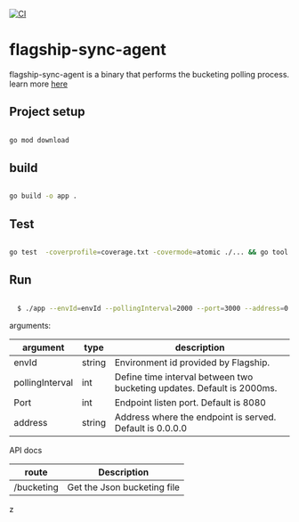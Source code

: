 [![CI](https://github.com/flagship-io/flagship-sync-agent/actions/workflows/ci.yml/badge.svg?branch=main)](https://github.com/flagship-io/flagship-sync-agent/actions/workflows/ci.yml)

# flagship-sync-agent

flagship-sync-agent is a binary that performs the bucketing polling process. learn more [here](https://developers.flagship.io/docs/sdk/php/v2.0#bucketing-polling)

## Project setup

```bash

go mod download

```

## build

```bash

go build -o app .

```

## Test

```bash

go test  -coverprofile=coverage.txt -covermode=atomic ./... && go tool cover -html=coverage.txt -o cover.html

```

## Run

```bash

  $ ./app --envId=envId --pollingInterval=2000 --port=3000 --address=0.0.0.0

```

arguments:

| argument        | type   | description                                                            |
| --------------- | ------ | ---------------------------------------------------------------------- |
| envId           | string | Environment id provided by Flagship.                                   |
| pollingInterval | int    | Define time interval between two bucketing updates. Default is 2000ms. |
| Port            | int    | Endpoint listen port. Default is 8080                                  |
| address         | string | Address where the endpoint is served. Default is 0.0.0.0               |

API docs

| route      | Description                 |
| ---------- | --------------------------- |
| /bucketing | Get the Json bucketing file |

z
